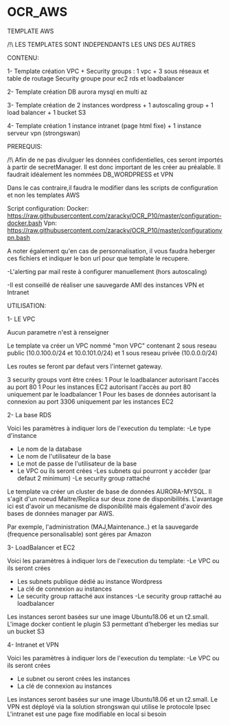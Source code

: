 # OCR_AWS
TEMPLATE AWS

/!\ LES TEMPLATES SONT INDEPENDANTS LES UNS DES AUTRES


CONTENU:

1- Template création VPC + Security groups :
    1 vpc + 3 sous réseaux et table de routage
    Security groupe pour ec2 rds et loadbalancer

2- Template création DB aurora mysql en multi az

3- Template création de 2 instances wordpress + 1 autoscaling group + 1 load balancer + 1 bucket S3

4- Template création 1 instance intranet (page html fixe) + 1 instance serveur vpn (strongswan)


PREREQUIS:
 
/!\ Afin de ne pas divulguer  les données confidentielles, ces seront importés à partir de secretManager. Il est donc important de les créer au préalable.
Il faudrait idéalement les nommées DB_WORDPRESS et VPN

Dans le cas contraire,il faudra le modifier dans les scripts de configuration et non les templates AWS

Script configuration:
Docker: https://raw.githubusercontent.com/zaracky/OCR_P10/master/configuration-docker.bash
Vpn: https://raw.githubusercontent.com/zaracky/OCR_P10/master/configurationvpn.bash

A noter également qu'en cas de personnalisation, il vous faudra heberger ces fichiers et indiquer le bon url pour que template le recupere.

-L'alerting par mail reste à configurer manuellement (hors autoscaling)

-Il est conseillé de réaliser une sauvegarde AMI des instances VPN et Intranet


UTILISATION:

1- LE VPC

Aucun parametre n'est à renseigner

Le template va créer un VPC nommé "mon VPC" contenant 2 sous reseau public (10.0.100.0/24 et 10.0.101.0/24) et 1 sous reseau privée (10.0.0.0/24)

Les routes se feront par defaut vers l'internet gateway.

3 security groups vont être crées:
1 Pour le loadbalancer autorisant l'accès au port 80
1 Pour les instances EC2 autorisant l'accès au port 80 uniquement par le loadbalancer
1 Pour les bases de données autorisant la connexion au port 3306 uniquement par les instances EC2


2- La base RDS

Voici les paramètres à indiquer lors de l'execution du template:
-Le type d'instance
- Le nom de la database
- Le nom de l'utilisateur de la base
- Le mot de passe de l'utilisateur de la base
- Le VPC ou ils seront crées
-Les subnets qui pourront y accèder (par defaut 2 minimum)
-Le security group rattaché

Le template va créer un cluster de base de données AURORA-MYSQL. Il s'agit d'un noeud Maitre/Replica sur deux zone de disponibilités.
L'avantage ici est d'avoir un mecanisme de disponibilité mais également d'avoir des bases de données manager par AWS.

Par exemple, l'administration (MAJ,Maintenance..) et la sauvegarde (frequence personalisable) sont géres par Amazon

3- LoadBalancer et EC2

Voici les paramètres à indiquer lors de l'execution du template:
-Le VPC ou ils seront crées
- Les subnets publique dédié au instance Wordpress
- La clé de connexion au instances
- Le security group rattaché aux instances
-Le security group rattaché au loadbalancer

Les instances seront basées sur une image Ubuntu18.06 et un t2.small.
L'image docker contient le plugin S3 permettant d'heberger les medias sur un bucket S3

4- Intranet et VPN

Voici les paramètres à indiquer lors de l'execution du template:
-Le VPC ou ils seront crées
- Le subnet ou seront crées les instances
- La clé de connexion au instances

Les instances seront basées sur une image Ubuntu18.06 et un t2.small.
Le VPN est déployé via la solution strongswan qui utilise le protocole Ipsec
L'intranet est une page fixe modifiable en local si besoin

